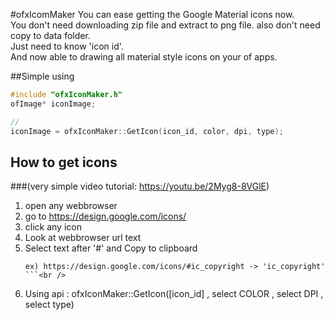 #ofxIcomMaker
You can ease getting the Google Material icons now. <br />
You don't need downloading zip file and extract to png file. also don't need copy to data folder.<br />
Just need to know 'icon id'.<br />
And now able to drawing all material style icons on your of apps.<br />


##Simple using
```c++
#include "ofxIconMaker.h"
ofImage* iconImage;

//
iconImage = ofxIconMaker::GetIcon(icon_id, color, dpi, type);
```

## How to get icons 
###(very simple video tutorial: https://youtu.be/2Myg8-8VGlE)



1) open any webbrowser<br />
2) go to https://design.google.com/icons/<br />
3) click any icon<br />
4) Look at webbrowser url text<br />
5) Select text after '#' and Copy to clipboard<br />
     ```
     ex) https://design.google.com/icons/#ic_copyright -> 'ic_copyright'
     ```<br />
6) Using api : ofxIconMaker::GetIcon([icon_id] , select COLOR , select DPI , select type)<br />




